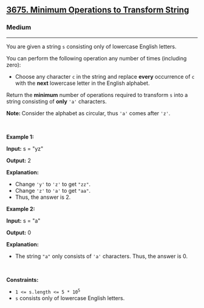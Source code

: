 <h2><a href="https://leetcode.com/problems/minimum-operations-to-transform-string/">3675. Minimum Operations to Transform String</a></h2><h3>Medium</h3><hr><p>You are given a string <code>s</code> consisting only of lowercase English letters.</p>

<p>You can perform the following operation any number of times (including zero):</p>

<ul>
	<li>
	<p>Choose any character <code>c</code> in the string and replace <strong>every</strong> occurrence of <code>c</code> with the <strong>next</strong> lowercase letter in the English alphabet.</p>
	</li>
</ul>

<p>Return the <strong>minimum</strong> number of operations required to transform <code>s</code> into a string consisting of <strong>only</strong> <code>&#39;a&#39;</code> characters.</p>

<p><strong>Note: </strong>Consider the alphabet as circular, thus <code>&#39;a&#39;</code> comes after <code>&#39;z&#39;</code>.</p>

<p>&nbsp;</p>
<p><strong class="example">Example 1:</strong></p>

<div class="example-block">
<p><strong>Input:</strong> <span class="example-io">s = &quot;yz&quot;</span></p>

<p><strong>Output:</strong> <span class="example-io">2</span></p>

<p><strong>Explanation:</strong></p>

<ul>
	<li>Change <code>&#39;y&#39;</code> to <code>&#39;z&#39;</code> to get <code>&quot;zz&quot;</code>.</li>
	<li>Change <code>&#39;z&#39;</code> to <code>&#39;a&#39;</code> to get <code>&quot;aa&quot;</code>.</li>
	<li>Thus, the answer is 2.</li>
</ul>
</div>

<p><strong class="example">Example 2:</strong></p>

<div class="example-block">
<p><strong>Input:</strong> <span class="example-io">s = &quot;a&quot;</span></p>

<p><strong>Output:</strong> <span class="example-io">0</span></p>

<p><strong>Explanation:</strong></p>

<ul>
	<li>The string <code>&quot;a&quot;</code> only consists of <code>&#39;a&#39;</code>​​​​​​​ characters. Thus, the answer is 0.</li>
</ul>
</div>

<p>&nbsp;</p>
<p><strong>Constraints:</strong></p>

<ul>
	<li><code>1 &lt;= s.length &lt;= 5 * 10<sup>5</sup></code></li>
	<li><code>s</code> consists only of lowercase English letters.</li>
</ul>
